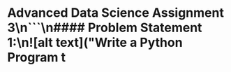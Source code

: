 # Advanced Data Science Assignment 3\n```\n#### Problem Statement​ ​1:\n![alt text]("Write a Python Program t